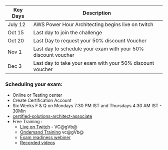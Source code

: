 Key Days|Description
---|---
July 12| AWS Power Hour Architecting begins live on twitch
Oct 15| Last day to join the challenge
Oct 20| Last Day to request your 50% discount Voucher
Nov 1| Last day to schedule your exam with your 50% discount voucher
Dec 3| Last day to take your exam with your 50% discount voucher 

### Scheduling your exam:
- Online or Testing center
- Create Certification Account
- Six Weeks F & Q on Mondays 7:30 PM IST and Thursdays 4:30 AM IST - 30Min
- [certified-solutions-architect-associate](https://aws.amazon.com/certification/certified-solutions-architect-associate/)
- Free Training :
  - [Live on Twitch](https://www.twitch.tv/aws/video/1084512271) - VC@gVb@
  - [Ondemand Training](https://www.aws.training/?sc_channel=em&sc_campaign=GLOBAL_TRAINCERT_LN_29mlearners-dl-lp_20210415__GLBL_FY21_Q2_tclever_Partner_GC_100-DL_EL&sc_medium=em_&sc_content=PA_ln_traincert&sc_detail=29millearners&sc_geo=mult&sc_country=global&sc_outcome=pa&trk=em_) vc@gVb@
  - [Exam readiness webiner]()
  - [Recorded videos](https://aws.amazon.com/developer/community/live-video/?twitch-content-past.sort-by=item.additionalFields.StartDateTime&twitch-content-past.sort-order=desc&awsf.filter-twitch-show-past=*all&awsf.filter-twitch-series-past=*all&awsf.filter-twitch-host-past=*all&awsf.filter-twitch-level-past=*all)
